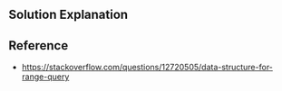 ## Solution Explanation


## Reference

- https://stackoverflow.com/questions/12720505/data-structure-for-range-query